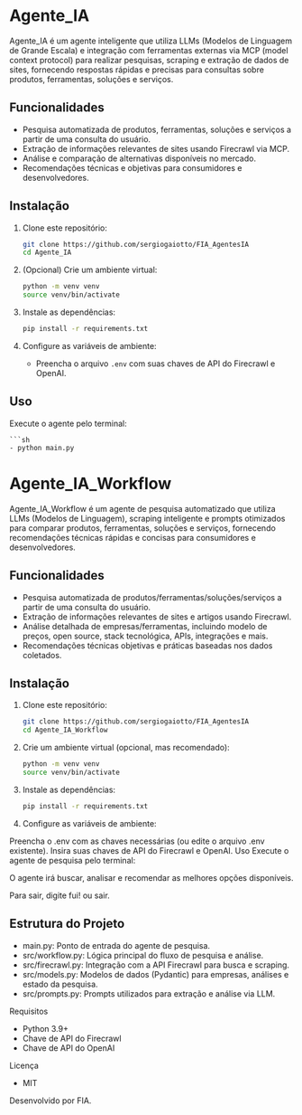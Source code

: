 # Agente_IA

Agente_IA é um agente inteligente que utiliza LLMs (Modelos de Linguagem de Grande Escala) e integração com ferramentas externas via MCP (model context protocol) para realizar pesquisas, scraping e extração de dados de sites, fornecendo respostas rápidas e precisas para consultas sobre produtos, ferramentas, soluções e serviços.

## Funcionalidades

- Pesquisa automatizada de produtos, ferramentas, soluções e serviços a partir de uma consulta do usuário.
- Extração de informações relevantes de sites usando Firecrawl via MCP.
- Análise e comparação de alternativas disponíveis no mercado.
- Recomendações técnicas e objetivas para consumidores e desenvolvedores.

## Instalação

1. Clone este repositório:
    ```sh
    git clone https://github.com/sergiogaiotto/FIA_AgentesIA
    cd Agente_IA
    ```

2. (Opcional) Crie um ambiente virtual:
    ```sh
    python -m venv venv
    source venv/bin/activate
    ```

3. Instale as dependências:
    ```sh
    pip install -r requirements.txt
    ```

4. Configure as variáveis de ambiente:

    - Preencha o arquivo `.env` com suas chaves de API do Firecrawl e OpenAI.

## Uso

Execute o agente pelo terminal:

    ```sh
    - python main.py

# Agente_IA_Workflow

Agente_IA_Workflow é um agente de pesquisa automatizado que utiliza LLMs (Modelos de Linguagem), scraping inteligente e prompts otimizados para comparar produtos, ferramentas, soluções e serviços, fornecendo recomendações técnicas rápidas e concisas para consumidores e desenvolvedores.

## Funcionalidades

- Pesquisa automatizada de produtos/ferramentas/soluções/serviços a partir de uma consulta do usuário.
- Extração de informações relevantes de sites e artigos usando Firecrawl.
- Análise detalhada de empresas/ferramentas, incluindo modelo de preços, open source, stack tecnológica, APIs, integrações e mais.
- Recomendações técnicas objetivas e práticas baseadas nos dados coletados.

## Instalação

1. Clone este repositório:
    ```sh
    git clone https://github.com/sergiogaiotto/FIA_AgentesIA
    cd Agente_IA_Workflow
2. Crie um ambiente virtual (opcional, mas recomendado):
    ```sh
    python -m venv venv
    source venv/bin/activate
3. Instale as dependências:
    ```sh
    pip install -r requirements.txt
4. Configure as variáveis de ambiente:

Preencha o .env com as chaves necessárias (ou edite o arquivo .env existente).
Insira suas chaves de API do Firecrawl e OpenAI.
Uso
Execute o agente de pesquisa pelo terminal:

O agente irá buscar, analisar e recomendar as melhores opções disponíveis.

Para sair, digite fui! ou sair.

## Estrutura do Projeto

- main.py: Ponto de entrada do agente de pesquisa.
- src/workflow.py: Lógica principal do fluxo de pesquisa e análise.
- src/firecrawl.py: Integração com a API Firecrawl para busca e scraping.
- src/models.py: Modelos de dados (Pydantic) para empresas, análises e estado da pesquisa.
- src/prompts.py: Prompts utilizados para extração e análise via LLM.

Requisitos
- Python 3.9+
- Chave de API do Firecrawl
- Chave de API do OpenAI

Licença
- MIT

Desenvolvido por FIA.


